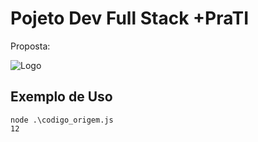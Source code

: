 
# Pojeto Dev Full Stack +PraTI

Proposta:

![Logo](https://i.imgur.com/8qLqbkq_d.webp?maxwidth=760&fidelity=grand)


## Exemplo de Uso

```terminal
node .\codigo_origem.js
12

```

